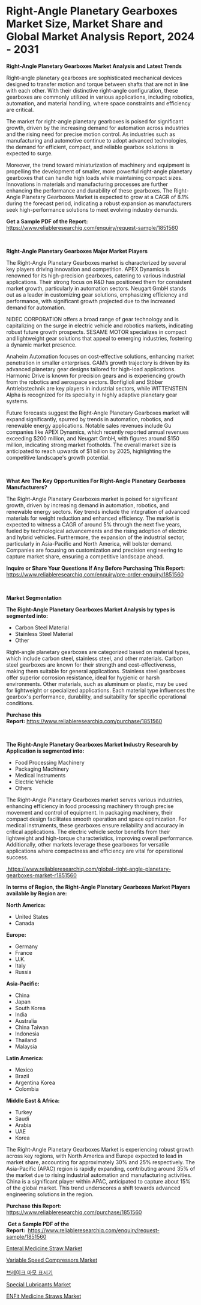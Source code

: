 <p><h1>Right-Angle Planetary Gearboxes Market Size, Market Share and Global Market Analysis Report, 2024 - 2031</h1></p><p><strong>Right-Angle Planetary Gearboxes Market Analysis and Latest Trends</strong></p>
<p><p>Right-angle planetary gearboxes are sophisticated mechanical devices designed to transfer motion and torque between shafts that are not in line with each other. With their distinctive right-angle configuration, these gearboxes are commonly utilized in various applications, including robotics, automation, and material handling, where space constraints and efficiency are critical. </p><p>The market for right-angle planetary gearboxes is poised for significant growth, driven by the increasing demand for automation across industries and the rising need for precise motion control. As industries such as manufacturing and automotive continue to adopt advanced technologies, the demand for efficient, compact, and reliable gearbox solutions is expected to surge.</p><p>Moreover, the trend toward miniaturization of machinery and equipment is propelling the development of smaller, more powerful right-angle planetary gearboxes that can handle high loads while maintaining compact sizes. Innovations in materials and manufacturing processes are further enhancing the performance and durability of these gearboxes. The Right-Angle Planetary Gearboxes Market is expected to grow at a CAGR of 8.1% during the forecast period, indicating a robust expansion as manufacturers seek high-performance solutions to meet evolving industry demands.</p></p>
<p><strong>Get a Sample PDF of the Report:&nbsp;</strong> <a href="https://www.reliableresearchiq.com/enquiry/request-sample/1851560?utm_campaign=99&utm_medium=2&utm_source=Github&utm_content=ia&utm_term=18102024&utm_id=right-angle-planetary-gearboxes">https://www.reliableresearchiq.com/enquiry/request-sample/1851560</a></p>
<p>&nbsp;</p>
<p><strong>Right-Angle Planetary Gearboxes Major Market Players</strong></p>
<p><p>The Right-Angle Planetary Gearboxes market is characterized by several key players driving innovation and competition. APEX Dynamics is renowned for its high-precision gearboxes, catering to various industrial applications. Their strong focus on R&D has positioned them for consistent market growth, particularly in automation sectors. Neugart GmbH stands out as a leader in customizing gear solutions, emphasizing efficiency and performance, with significant growth projected due to the increased demand for automation.</p><p>NIDEC CORPORATION offers a broad range of gear technology and is capitalizing on the surge in electric vehicle and robotics markets, indicating robust future growth prospects. SESAME MOTOR specializes in compact and lightweight gear solutions that appeal to emerging industries, fostering a dynamic market presence.</p><p>Anaheim Automation focuses on cost-effective solutions, enhancing market penetration in smaller enterprises. GAM’s growth trajectory is driven by its advanced planetary gear designs tailored for high-load applications. Harmonic Drive is known for precision gears and is experiencing growth from the robotics and aerospace sectors. Bonfiglioli and Stöber Antriebstechnik are key players in industrial sectors, while WITTENSTEIN Alpha is recognized for its specialty in highly adaptive planetary gear systems.</p><p>Future forecasts suggest the Right-Angle Planetary Gearboxes market will expand significantly, spurred by trends in automation, robotics, and renewable energy applications. Notable sales revenues include Gu companies like APEX Dynamics, which recently reported annual revenues exceeding $200 million, and Neugart GmbH, with figures around $150 million, indicating strong market footholds. The overall market size is anticipated to reach upwards of $1 billion by 2025, highlighting the competitive landscape's growth potential.</p></p>
<p>&nbsp;</p>
<p><strong>What Are The Key Opportunities For Right-Angle Planetary Gearboxes Manufacturers?</strong></p>
<p><p>The Right-Angle Planetary Gearboxes market is poised for significant growth, driven by increasing demand in automation, robotics, and renewable energy sectors. Key trends include the integration of advanced materials for weight reduction and enhanced efficiency. The market is expected to witness a CAGR of around 5% through the next five years, fueled by technological advancements and the rising adoption of electric and hybrid vehicles. Furthermore, the expansion of the industrial sector, particularly in Asia-Pacific and North America, will bolster demand. Companies are focusing on customization and precision engineering to capture market share, ensuring a competitive landscape ahead.</p></p>
<p><strong>Inquire or Share Your Questions If Any Before Purchasing This Report:</strong> <a href="https://www.reliableresearchiq.com/enquiry/pre-order-enquiry/1851560?utm_campaign=99&utm_medium=2&utm_source=Github&utm_content=ia&utm_term=18102024&utm_id=right-angle-planetary-gearboxes">https://www.reliableresearchiq.com/enquiry/pre-order-enquiry/1851560</a></p>
<p>&nbsp;</p>
<p><strong>Market Segmentation</strong></p>
<p><strong>The Right-Angle Planetary Gearboxes Market Analysis by types is segmented into:</strong></p>
<p><ul><li>Carbon Steel Material</li><li>Stainless Steel Material</li><li>Other</li></ul></p>
<p><p>Right-angle planetary gearboxes are categorized based on material types, which include carbon steel, stainless steel, and other materials. Carbon steel gearboxes are known for their strength and cost-effectiveness, making them suitable for general applications. Stainless steel gearboxes offer superior corrosion resistance, ideal for hygienic or harsh environments. Other materials, such as aluminum or plastic, may be used for lightweight or specialized applications. Each material type influences the gearbox's performance, durability, and suitability for specific operational conditions.</p></p>
<p><strong>Purchase this Report:&nbsp;</strong><a href="https://www.reliableresearchiq.com/purchase/1851560?utm_campaign=99&utm_medium=2&utm_source=Github&utm_content=ia&utm_term=18102024&utm_id=right-angle-planetary-gearboxes">https://www.reliableresearchiq.com/purchase/1851560</a></p>
<p>&nbsp;</p>
<p><strong>The Right-Angle Planetary Gearboxes Market Industry Research by Application is segmented into:</strong></p>
<p><ul><li>Food Processing Machinery</li><li>Packaging Machinery</li><li>Medical Instruments</li><li>Electric Vehicle</li><li>Others</li></ul></p>
<p><p>The Right-Angle Planetary Gearboxes market serves various industries, enhancing efficiency in food processing machinery through precise movement and control of equipment. In packaging machinery, their compact design facilitates smooth operation and space optimization. For medical instruments, these gearboxes ensure reliability and accuracy in critical applications. The electric vehicle sector benefits from their lightweight and high-torque characteristics, improving overall performance. Additionally, other markets leverage these gearboxes for versatile applications where compactness and efficiency are vital for operational success.</p></p>
<p><a href="https://www.reliableresearchiq.com/global-right-angle-planetary-gearboxes-market-r1851560?utm_campaign=99&utm_medium=2&utm_source=Github&utm_content=ia&utm_term=18102024&utm_id=right-angle-planetary-gearboxes">&nbsp;https://www.reliableresearchiq.com/global-right-angle-planetary-gearboxes-market-r1851560</a></p>
<p><strong>In terms of Region, the Right-Angle Planetary Gearboxes Market Players available by Region are:</strong></p>
<p>
    <p> <strong> North America: </strong>
        <ul>
            <li>United States</li>
            <li>Canada</li>
        </ul>
        </p> 
    <p> <strong> Europe: </strong>
        <ul>
            <li>Germany</li>
            <li>France</li>
            <li>U.K.</li>
            <li>Italy</li>
            <li>Russia</li>
        </ul>
        </p> 
    <p> <strong> Asia-Pacific: </strong>
        <ul>
            <li>China</li>
            <li>Japan</li>
            <li>South Korea</li>
            <li>India</li>
            <li>Australia</li>
            <li>China Taiwan</li>
            <li>Indonesia</li>
            <li>Thailand</li>
            <li>Malaysia</li>
        </ul>
        </p> 
    <p> <strong> Latin America: </strong>
        <ul>
            <li>Mexico</li>
            <li>Brazil</li>
            <li>Argentina Korea</li>
            <li>Colombia</li>
        </ul>
        </p> 
    <p> <strong> Middle East & Africa: </strong>
        <ul>
            <li>Turkey</li>
            <li>Saudi</li>
            <li>Arabia</li>
            <li>UAE</li>
            <li>Korea</li>
        </ul>
    </p>
    </p>
<p><p>The Right-Angle Planetary Gearboxes Market is experiencing robust growth across key regions, with North America and Europe expected to lead in market share, accounting for approximately 30% and 25% respectively. The Asia-Pacific (APAC) region is rapidly expanding, contributing around 35% of the market due to rising industrial automation and manufacturing activities. China is a significant player within APAC, anticipated to capture about 15% of the global market. This trend underscores a shift towards advanced engineering solutions in the region.</p></p>
<p><strong>Purchase this Report: </strong><a href="https://www.reliableresearchiq.com/purchase/1851560?utm_campaign=99&utm_medium=2&utm_source=Github&utm_content=ia&utm_term=18102024&utm_id=right-angle-planetary-gearboxes">https://www.reliableresearchiq.com/purchase/1851560</a></p>
<p>&nbsp;<strong>Get a Sample PDF of the Report:&nbsp;&nbsp;</strong><a href="https://www.reliableresearchiq.com/enquiry/request-sample/1851560?utm_campaign=99&utm_medium=2&utm_source=Github&utm_content=ia&utm_term=18102024&utm_id=right-angle-planetary-gearboxes">https://www.reliableresearchiq.com/enquiry/request-sample/1851560</a></p>
<p><strong></strong></p>
<p><p><a href="https://github.com/danyelltzmol/Market-Research-Report-List-1/blob/main/enteral-medicine-straw-market.md?utm_campaign=99&utm_medium=2&utm_source=Github&utm_content=ia&utm_term=18102024&utm_id=right-angle-planetary-gearboxes">Enteral Medicine Straw Market</a></p><p><a href="https://issuu.com/reportprime-2/docs/variable-speed-compressors-market-s_0f04e2f31fe2d7?utm_campaign=99&utm_medium=2&utm_source=Github&utm_content=ia&utm_term=18102024&utm_id=right-angle-planetary-gearboxes">Variable Speed Compressors Market</a></p><p><a href="https://github.com/sougarounis/Market-Research-Report-List-6/blob/main/413531819489.md?utm_campaign=99&utm_medium=2&utm_source=Github&utm_content=ia&utm_term=18102024&utm_id=right-angle-planetary-gearboxes">브레이크 마모 표시기</a></p><p><a href="https://www.linkedin.com/pulse/global-special-lubricants-market-forecast-2024-2031-trends-vaade?utm_campaign=99&utm_medium=2&utm_source=Github&utm_content=ia&utm_term=18102024&utm_id=right-angle-planetary-gearboxes">Special Lubricants Market</a></p><p><a href="https://github.com/anidillnagatat/Market-Research-Report-List-1/blob/main/enfit-medicine-straws-market.md?utm_campaign=99&utm_medium=2&utm_source=Github&utm_content=ia&utm_term=18102024&utm_id=right-angle-planetary-gearboxes">ENFit Medicine Straws Market</a></p></p>